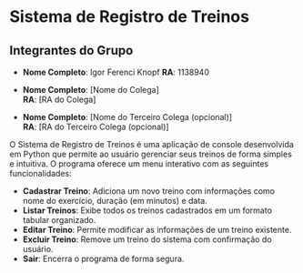 # Sistema de Registro de Treinos

## Integrantes do Grupo

- **Nome Completo**: Igor Ferenci Knopf
  **RA**: 1138940

- **Nome Completo**: [Nome do Colega]  
  **RA**: [RA do Colega]

- **Nome Completo**: [Nome do Terceiro Colega (opcional)]  
  **RA**: [RA do Terceiro Colega (opcional)]

O Sistema de Registro de Treinos é uma aplicação de console desenvolvida em Python que permite ao usuário gerenciar seus treinos de forma simples e intuitiva. O programa oferece um menu interativo com as seguintes funcionalidades:

- **Cadastrar Treino**: Adiciona um novo treino com informações como nome do exercício, duração (em minutos) e data.
- **Listar Treinos**: Exibe todos os treinos cadastrados em um formato tabular organizado.
- **Editar Treino**: Permite modificar as informações de um treino existente.
- **Excluir Treino**: Remove um treino do sistema com confirmação do usuário.
- **Sair**: Encerra o programa de forma segura.

